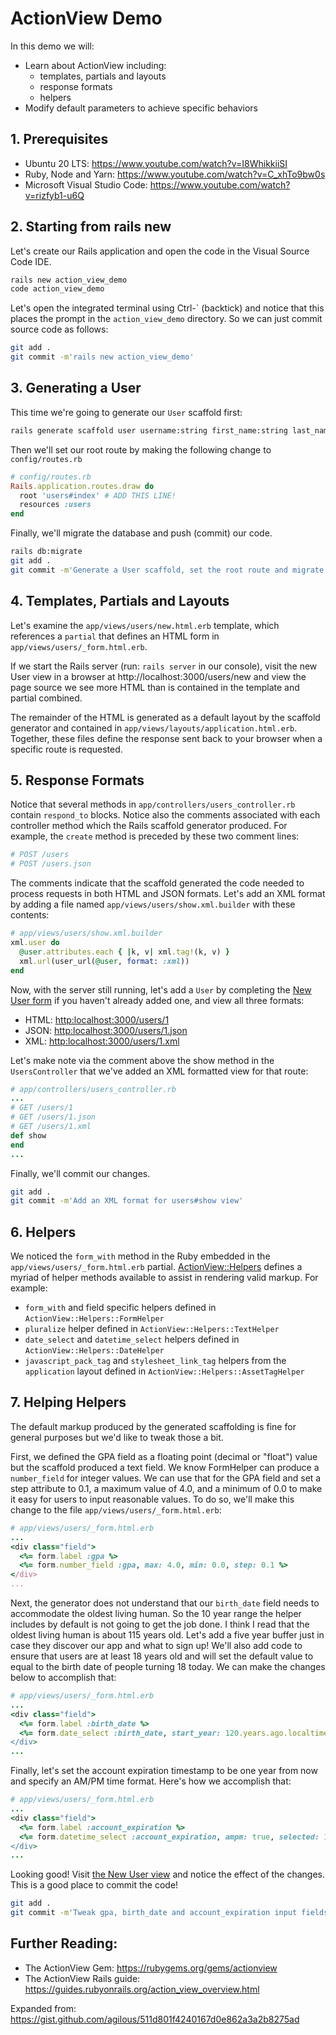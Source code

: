 # ActionView Demo
In this demo we will:
* Learn about ActionView including:
    * templates, partials and layouts
    * response formats
    * helpers
* Modify default parameters to achieve specific behaviors

## 1. Prerequisites
* Ubuntu 20 LTS: https://www.youtube.com/watch?v=I8WhikkiiSI
* Ruby, Node and Yarn: https://www.youtube.com/watch?v=C_xhTo9bw0s
* Microsoft Visual Studio Code: https://www.youtube.com/watch?v=rizfyb1-u6Q

## 2. Starting from rails new
Let's create our Rails application and open the code in the Visual Source Code
IDE.

```sh
rails new action_view_demo
code action_view_demo
```
Let's open the integrated terminal using Ctrl-\` (backtick) and notice that this
places the prompt in the `action_view_demo` directory. So we can just commit
source code as follows:
```sh
git add .
git commit -m'rails new action_view_demo'
```

## 3. Generating a User
This time we're going to generate our `User` scaffold first:
```sh
rails generate scaffold user username:string first_name:string last_name:string bio:text bicycles:integer gpa:float birth_date:date account_expiration:datetime earthling:boolean
```
Then we'll set our root route by making the following change to `config/routes.rb`
```ruby
# config/routes.rb
Rails.application.routes.draw do
  root 'users#index' # ADD THIS LINE!
  resources :users
end
```
Finally, we'll migrate the database and push (commit) our code.
```sh
rails db:migrate
git add .
git commit -m'Generate a User scaffold, set the root route and migrate the database'
```

## 4. Templates, Partials and Layouts
Let's examine the `app/views/users/new.html.erb` template, which references a
`partial` that defines an HTML form in `app/views/users/_form.html.erb`.

If we start the Rails server (run: `rails server` in our console), visit the new
User view in a browser at http://localhost:3000/users/new and view the page
source we see more HTML than is contained in the template and partial combined.

The remainder of the HTML is generated as a default layout by the scaffold
generator and contained in `app/views/layouts/application.html.erb`. Together,
these files define the response sent back to your browser when a specific route
is requested.

## 5. Response Formats
Notice that several methods in `app/controllers/users_controller.rb` contain
`respond_to` blocks. Notice also the comments associated with each controller
method which the Rails scaffold generator produced. For example, the `create`
method is preceded by these two comment lines:
```ruby
# POST /users
# POST /users.json
```
The comments indicate that the scaffold generated the code needed to process
requests in both HTML and JSON formats. Let's add an XML format by adding a file
named `app/views/users/show.xml.builder` with these contents:
```ruby
# app/views/users/show.xml.builder
xml.user do
  @user.attributes.each { |k, v| xml.tag!(k, v) }
  xml.url(user_url(@user, format: :xml))
end
```
Now, with the server still running, let's add a `User` by completing the [New User form](http:localhost:3000/users/new)
if you haven't already added one, and view all three formats:
* HTML: [http:localhost:3000/users/1](http:localhost:3000/users/1)
* JSON: [http:localhost:3000/users/1.json](http:localhost:3000/users/1.json)
* XML: [http:localhost:3000/users/1.xml](http:localhost:3000/users/1.xml)

Let's make note via the comment above the show method in the `UsersController`
that we've added an XML formatted view for that route:
```ruby
# app/controllers/users_controller.rb
...
# GET /users/1
# GET /users/1.json
# GET /users/1.xml
def show
end
...
```
Finally, we'll commit our changes.
```sh
git add .
git commit -m'Add an XML format for users#show view'
```

## 6. Helpers
We noticed the `form_with` method in the Ruby embedded in the
`app/views/users/_form.html.erb` partial. [ActionView::Helpers](https://api.rubyonrails.org/v6.0.3.3/classes/ActionView/Helpers.html)
defines a myriad of helper methods available to assist in rendering valid
markup. For example:
* `form_with` and field specific helpers defined in `ActionView::Helpers::FormHelper`
* `pluralize` helper defined in `ActionView::Helpers::TextHelper`
* `date_select` and `datetime_select` helpers defined in `ActionView::Helpers::DateHelper`
* `javascript_pack_tag` and `stylesheet_link_tag` helpers from the `application`
layout defined in `ActionView::Helpers::AssetTagHelper`

## 7. Helping Helpers
The default markup produced by the generated scaffolding is fine for general
purposes but we'd like to tweak those a bit.

First, we defined the GPA field as a floating point (decimal or "float") value
but the scaffold produced a text field. We know FormHelper can produce a
`number_field` for integer values. We can use that for the GPA field and set a
step attribute to 0.1, a maximum value of 4.0, and a minimum of 0.0 to make it
easy for users to input reasonable values. To do so, we'll make this change to
the file `app/views/users/_form.html.erb`:
```ruby
# app/views/users/_form.html.erb
...
<div class="field">
  <%= form.label :gpa %>
  <%= form.number_field :gpa, max: 4.0, min: 0.0, step: 0.1 %>
</div>
...
```
Next, the generator does not understand that our `birth_date` field needs to
accommodate the oldest living human. So the 10 year range the helper includes by
default is not going to get the job done. I think I read that the oldest living
human is about 115 years old. Let's add a five year buffer just in case they
discover our app and what to sign up! We'll also add code to ensure that users
are at least 18 years old and will set the default value to equal to the birth
date of people turning 18 today. We can make the changes below to
accomplish that:
```ruby
# app/views/users/_form.html.erb
...
<div class="field">
  <%= form.label :birth_date %>
  <%= form.date_select :birth_date, start_year: 120.years.ago.localtime.year, end_year: 18.years.ago.localtime.year, selected: 18.years.ago.localtime %>
</div>
...
```
Finally, let's set the account expiration timestamp to be one year from now and
specify an AM/PM time format. Here's how we accomplish that:
```ruby
# app/views/users/_form.html.erb
...
<div class="field">
  <%= form.label :account_expiration %>
  <%= form.datetime_select :account_expiration, ampm: true, selected: 1.year.from_now.localtime %>
</div>
...
```
Looking good! Visit [the New User view](http:localhost:3000/users/new) and
notice the effect of the changes. This is a good place to commit the code!
```sh
git add .
git commit -m'Tweak gpa, birth_date and account_expiration input fields'
```

## Further Reading:
* The ActionView Gem: https://rubygems.org/gems/actionview
* The ActionView Rails guide: https://guides.rubyonrails.org/action_view_overview.html

Expanded from: https://gist.github.com/agilous/511d801f4240167d0e862a3a2b8275ad
